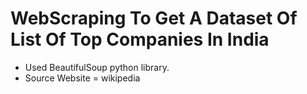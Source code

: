 # WebScraping To Get A Dataset Of List Of Top Companies In India

- Used BeautifulSoup python library.
- Source Website  =  wikipedia
